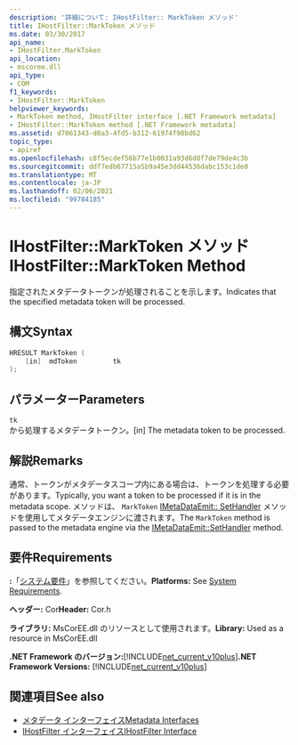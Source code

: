 ```yaml
---
description: '詳細について: IHostFilter:: MarkToken メソッド'
title: IHostFilter::MarkToken メソッド
ms.date: 03/30/2017
api_name:
- IHostFilter.MarkToken
api_location:
- mscoree.dll
api_type:
- COM
f1_keywords:
- IHostFilter::MarkToken
helpviewer_keywords:
- MarkToken method, IHostFilter interface [.NET Framework metadata]
- IHostFilter::MarkToken method [.NET Framework metadata]
ms.assetid: d7061343-d0a3-4fd5-b312-61974f98bd62
topic_type:
- apiref
ms.openlocfilehash: c8f5ecdef56b77e1b0031a93d6d8f7de79de4c3b
ms.sourcegitcommit: ddf7edb67715a5b9a45e3dd44536dabc153c1de0
ms.translationtype: MT
ms.contentlocale: ja-JP
ms.lasthandoff: 02/06/2021
ms.locfileid: "99784185"
---
```

# <a name="ihostfiltermarktoken-method"></a><span data-ttu-id="0ebf4-103">IHostFilter::MarkToken メソッド</span><span class="sxs-lookup"><span data-stu-id="0ebf4-103">IHostFilter::MarkToken Method</span></span>

<span data-ttu-id="0ebf4-104">指定されたメタデータトークンが処理されることを示します。</span><span class="sxs-lookup"><span data-stu-id="0ebf4-104">Indicates that the specified metadata token will be processed.</span></span>  
  
## <a name="syntax"></a><span data-ttu-id="0ebf4-105">構文</span><span class="sxs-lookup"><span data-stu-id="0ebf4-105">Syntax</span></span>  
  
```cpp  
HRESULT MarkToken (  
    [in]  mdToken         tk  
);  
```  
  
## <a name="parameters"></a><span data-ttu-id="0ebf4-106">パラメーター</span><span class="sxs-lookup"><span data-stu-id="0ebf4-106">Parameters</span></span>  

 `tk`  
 <span data-ttu-id="0ebf4-107">から処理するメタデータトークン。</span><span class="sxs-lookup"><span data-stu-id="0ebf4-107">[in] The metadata token to be processed.</span></span>  
  
## <a name="remarks"></a><span data-ttu-id="0ebf4-108">解説</span><span class="sxs-lookup"><span data-stu-id="0ebf4-108">Remarks</span></span>  

 <span data-ttu-id="0ebf4-109">通常、トークンがメタデータスコープ内にある場合は、トークンを処理する必要があります。</span><span class="sxs-lookup"><span data-stu-id="0ebf4-109">Typically, you want a token to be processed if it is in the metadata scope.</span></span> <span data-ttu-id="0ebf4-110">メソッドは、 `MarkToken` [IMetaDataEmit:: SetHandler](imetadataemit-sethandler-method.md) メソッドを使用してメタデータエンジンに渡されます。</span><span class="sxs-lookup"><span data-stu-id="0ebf4-110">The `MarkToken` method is passed to the metadata engine via the [IMetaDataEmit::SetHandler](imetadataemit-sethandler-method.md) method.</span></span>  
  
## <a name="requirements"></a><span data-ttu-id="0ebf4-111">要件</span><span class="sxs-lookup"><span data-stu-id="0ebf4-111">Requirements</span></span>  

 <span data-ttu-id="0ebf4-112">**:**「[システム要件](../../get-started/system-requirements.md)」を参照してください。</span><span class="sxs-lookup"><span data-stu-id="0ebf4-112">**Platforms:** See [System Requirements](../../get-started/system-requirements.md).</span></span>  
  
 <span data-ttu-id="0ebf4-113">**ヘッダー:** Cor</span><span class="sxs-lookup"><span data-stu-id="0ebf4-113">**Header:** Cor.h</span></span>  
  
 <span data-ttu-id="0ebf4-114">**ライブラリ:** MsCorEE.dll のリソースとして使用されます。</span><span class="sxs-lookup"><span data-stu-id="0ebf4-114">**Library:** Used as a resource in MsCorEE.dll</span></span>  
  
 <span data-ttu-id="0ebf4-115">**.NET Framework のバージョン:**[!INCLUDE[net_current_v10plus](../../../../includes/net-current-v10plus-md.md)]</span><span class="sxs-lookup"><span data-stu-id="0ebf4-115">**.NET Framework Versions:** [!INCLUDE[net_current_v10plus](../../../../includes/net-current-v10plus-md.md)]</span></span>  
  
## <a name="see-also"></a><span data-ttu-id="0ebf4-116">関連項目</span><span class="sxs-lookup"><span data-stu-id="0ebf4-116">See also</span></span>

- [<span data-ttu-id="0ebf4-117">メタデータ インターフェイス</span><span class="sxs-lookup"><span data-stu-id="0ebf4-117">Metadata Interfaces</span></span>](metadata-interfaces.md)
- [<span data-ttu-id="0ebf4-118">IHostFilter インターフェイス</span><span class="sxs-lookup"><span data-stu-id="0ebf4-118">IHostFilter Interface</span></span>](ihostfilter-interface.md)
